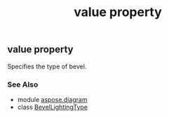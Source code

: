 ﻿---
title: value property
second_title: Aspose.Diagram for Python via .NET API References
description: 
type: docs
weight: 40
url: /python-net/aspose.diagram/bevellightingtype/value/
is_root: false
---

## value property


Specifies the type of bevel.

### See Also
* module [aspose.diagram](../../)
* class [BevelLightingType](/diagram/python-net/aspose.diagram/bevellightingtype)
